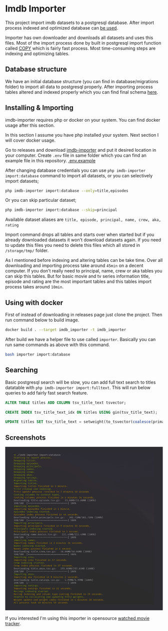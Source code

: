 # Imdb Importer

This project import imdb datasets to a postgresql database. After import process indexed and optimized database can [be used](/docs/schema.md).

Importer has own downloader and downloads all datasets and uses this files. Most of the import process done by built in postgresql import function called [COPY](https://www.postgresql.org/docs/9.2/sql-copy.html) which is fairly fast process. Most time-consuming steps are indexing and optimizing tables.

## Database structure

We have an initial database structure (you can find in database/migrations folder) to import all data to postgresql properly. After importing process tables altered and indexed properly which you can find final schema [here](/docs/schema.md).

## Installing & Importing

imdb-importer requires php or docker on your system. You can find docker usage after this section.

In this section I assume you have php installed your system. Next section I will cover docker usage.

Go to releases and download [imdb-importer](https://github.com/hakanersu/imdb-importer/releases/download/0.2.0/imdb-importer) and put it desired location in your computer. Create `.env` file in same folder which you can find an example file in this repository.  [.env.example](https://github.com/hakanersu/imdb-importer/blob/master/.env.example)

After changing database credentials you can use `php imdb-importer import:database` command to import all datasets, or you can selectively import datasets;

```bash
php imdb-importer import:database --only=title,episodes
```

Or you can skip particular dataset;

```bash
php imdb-importer import:database --skip=principal
```

Available dataset aliases are `title, episode, principal, name, crew, aka, rating`

Import command drops all tables and starts over when started but if you already downloaded datasets it won't download datasets again. If you need to update this files you need to delete this files which all stored in `/storage/tmp/` folder.

As I mentioned before indexing and altering tables can be take time. Over all downloading and importing process take around `45min` on a decent computer. If you don't really need to principal, name, crew or aka tables you can skip this tables. But for basic movie and tv series information title, episode and rating are the most important tables and this tables import process takes around `10min`.

## Using with docker

First of instead of downloading in releases page just clone the project. Then run command below to build image.

```bash
docker build . --target imdb_importer -t imdb_importer
```

After build we have a helper file to use called `importer`. Basically you can run same commands as above with this command.

```bash
bash importer import:database
```

## Searching

Basic postgresql search will be slow, you can add full text search to titles datatable with `php imdb-importer import:fulltext`. This will run below queries to add fairly fast search feature.

```sql
ALTER TABLE titles ADD COLUMN tsv_title_text tsvector;
```


```sql
CREATE INDEX tsv_title_text_idx ON titles USING gin(tsv_title_text);
```

```sql
UPDATE titles SET tsv_title_text = setweight(to_tsvector(coalesce(primary_title,'')), 'A') || setweight(to_tsvector(coalesce(original_title,'')), 'B');
```

## Screenshots

![plot](./docs/screenshot.png)

If you interested I'm using this importer in opensource [watched movie tracker](https://github.com/hakanersu/iwatched).
